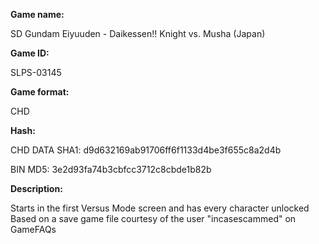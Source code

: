 **Game name:**

SD Gundam Eiyuuden - Daikessen!! Knight vs. Musha (Japan)

**Game ID:**

SLPS-03145

**Game format:**

CHD

**Hash:**

CHD DATA SHA1: d9d632169ab91706ff6f1133d4be3f655c8a2d4b

BIN MD5: 3e2d93fa74b3cbfcc3712c8cbde1b82b

**Description:**

Starts in the first Versus Mode screen and has every character unlocked
Based on a save game file courtesy of the user "incasescammed" on GameFAQs
